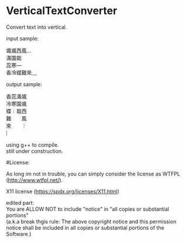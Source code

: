 # VerticalTextConverter
Convert text into vertical.

input sample:

颯颯西風…\
滿園栽\
蕊寒—\
香冷蝶難來﹏

output sample:

香蕊滿颯\
冷寒園颯\
蝶︱栽西\
難  風\
來  ︙\
︴   

using g++ to compile.\
still under construction.

#License:

As long im not in trouble, you can simply consider the license as WTFPL (http://www.wtfpl.net/).

X11 license (https://spdx.org/licenses/X11.html)

edited part: \
You are ALLOW NOT to include "notice" in "all copies or substantial portions"\
(a.k.a break thgis rule: The above copyright notice and this permission notice shall be included in all copies or substantial portions of the Software.)
